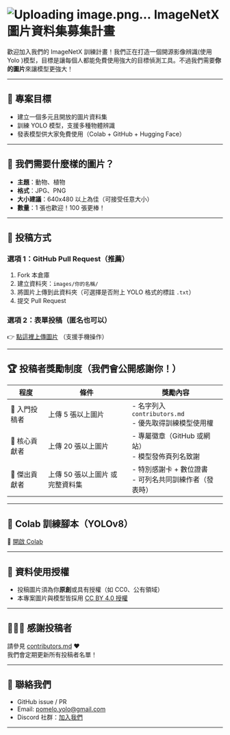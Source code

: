 # ![Uploading image.png…]() ImageNetX 圖片資料集募集計畫

歡迎加入我們的 ImageNetX 訓練計畫！我們正在打造一個開源影像辨識(使用 Yolo )模型，目標是讓每個人都能免費使用強大的目標偵測工具。不過我們需要**你的圖片**來讓模型更強大！

---

## 🎯 專案目標

- 建立一個多元且開放的圖片資料集
- 訓練 YOLO 模型，支援多種物體辨識
- 發表模型供大家免費使用（Colab + GitHub + Hugging Face）

---

## 📸 我們需要什麼樣的圖片？

- **主題**：動物、植物
- **格式**：JPG、PNG
- **大小建議**：640x480 以上為佳（可接受任意大小）
- **數量**：1 張也歡迎！100 張更棒！

---

## 📂 投稿方式

### 選項 1：GitHub Pull Request（推薦）
1. Fork 本倉庫
2. 建立資料夾：`images/你的名稱/`
3. 將圖片上傳到此資料夾（可選擇是否附上 YOLO 格式的標註 `.txt`）
4. 提交 Pull Request

### 選項 2：表單投稿（匿名也可以）
👉 [點這裡上傳圖片](https://yourwebsite.com/upload) （支援手機操作）

---

## 🏆 投稿者獎勵制度（我們會公開感謝你！）

| 程度 | 條件 | 獎勵內容 |
|------|------|-----------|
| 🥉 入門投稿者 | 上傳 5 張以上圖片 | - 名字列入 `contributors.md`<br>- 優先取得訓練模型使用權 |
| 🥈 核心貢獻者 | 上傳 20 張以上圖片 | - 專屬徽章（GitHub 或網站）<br>- 模型發佈頁列名致謝 |
| 🥇 傑出貢獻者 | 上傳 50 張以上圖片 或 完整資料集 | - 特別感謝卡 + 數位證書<br>- 可列名共同訓練作者（發表時） |

---

## 🔧 Colab 訓練腳本（YOLOv8）

🚀 [開啟 Colab](https://colab.research.google.com/drive/your-colab-link)

---

## 🧾 資料使用授權

- 投稿圖片須為你**原創**或具有授權（如 CC0、公有領域）
- 本專案圖片與模型皆採用 [CC BY 4.0 授權](https://creativecommons.org/licenses/by/4.0/)

---

## 🧑‍🤝‍🧑 感謝投稿者

請參見 [contributors.md](./contributors.md) ❤️  
我們會定期更新所有投稿者名單！

---

## 💬 聯絡我們

- GitHub issue / PR
- Email: pomelo.yolo@gmail.com
- Discord 社群：[加入我們](https://discord.gg/xcVGpGgv)

---

